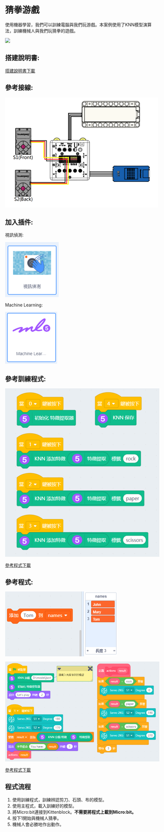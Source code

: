# 猜拳游戲

使用機器學習，我們可以訓練電腦與我們玩游戲。本案例使用了KNN模型演算法，訓練機械人與我們玩猜拳的遊戲。

![](./images/ex9.png)

## 搭建說明書:

[搭建說明書下載](www.google.com)

## 參考接線:

![](./images/game_wire.png)

## 加入插件:

視訊偵測:

![](./images/video.png)

Machine Learning:

![](./images/ml.png)

## 參考訓練程式:

![](./images/game_code1.png)

[參考程式下載](www.google.com)

## 參考程式:

![](./images/list.png)

![](./images/game_code2.png)

[參考程式下載](www.google.com)

## 程式流程

1. 使用訓練程式，訓練辨認剪刀、石頭、布的模型。
2. 使用主程式，載入訓練好的模型。
3. 將Micro:bit連接到Kittenblock。**不需要將程式上載到Micro:bit。**
4. 按下1開始與機械人猜拳。
5. 機械人會必勝地作出動作。